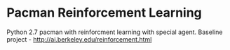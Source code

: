 # Pacman Reinforcement Learning
Python 2.7 pacman with reinforcment learning with special agent.
Baseline project - http://ai.berkeley.edu/reinforcement.html
